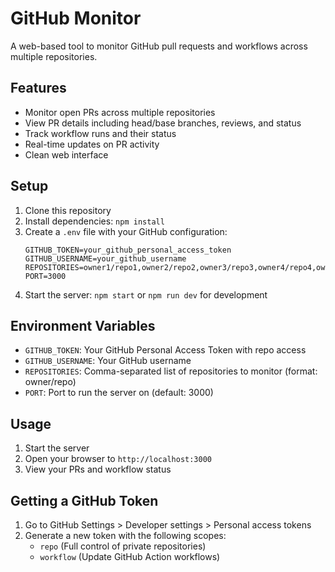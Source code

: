 # GitHub Monitor

A web-based tool to monitor GitHub pull requests and workflows across multiple repositories.

## Features

- Monitor open PRs across multiple repositories
- View PR details including head/base branches, reviews, and status
- Track workflow runs and their status
- Real-time updates on PR activity
- Clean web interface

## Setup

1. Clone this repository
2. Install dependencies: `npm install`
3. Create a `.env` file with your GitHub configuration:
   ```
   GITHUB_TOKEN=your_github_personal_access_token
   GITHUB_USERNAME=your_github_username
   REPOSITORIES=owner1/repo1,owner2/repo2,owner3/repo3,owner4/repo4,owner5/repo5
   PORT=3000
   ```
4. Start the server: `npm start` or `npm run dev` for development

## Environment Variables

- `GITHUB_TOKEN`: Your GitHub Personal Access Token with repo access
- `GITHUB_USERNAME`: Your GitHub username
- `REPOSITORIES`: Comma-separated list of repositories to monitor (format: owner/repo)
- `PORT`: Port to run the server on (default: 3000)

## Usage

1. Start the server
2. Open your browser to `http://localhost:3000`
3. View your PRs and workflow status

## Getting a GitHub Token

1. Go to GitHub Settings > Developer settings > Personal access tokens
2. Generate a new token with the following scopes:
   - `repo` (Full control of private repositories)
   - `workflow` (Update GitHub Action workflows)
